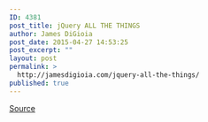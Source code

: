 ```yaml
---
ID: 4381
post_title: jQuery ALL THE THINGS
author: James DiGioia
post_date: 2015-04-27 14:53:25
post_excerpt: ""
layout: post
permalink: >
  http://jamesdigioia.com/jquery-all-the-things/
published: true
---
```

[Source][1]

 [1]: http://stackoverflow.com/questions/503093/how-can-i-make-a-redirect-page-using-jquery